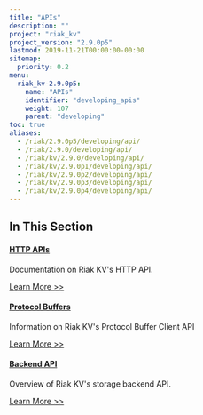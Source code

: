 ```yaml
---
title: "APIs"
description: ""
project: "riak_kv"
project_version: "2.9.0p5"
lastmod: 2019-11-21T00:00:00-00:00
sitemap:
  priority: 0.2
menu:
  riak_kv-2.9.0p5:
    name: "APIs"
    identifier: "developing_apis"
    weight: 107
    parent: "developing"
toc: true
aliases:
  - /riak/2.9.0p5/developing/api/
  - /riak/2.9.0/developing/api/
  - /riak/kv/2.9.0/developing/api/
  - /riak/kv/2.9.0p1/developing/api/
  - /riak/kv/2.9.0p2/developing/api/
  - /riak/kv/2.9.0p3/developing/api/
  - /riak/kv/2.9.0p4/developing/api/
---
```


[dev api http]: ./http
[dev api backend]: ./backend
[dev api pbc]: ./protocol-buffers/

## In This Section

#### [HTTP APIs][dev api http]

Documentation on Riak KV's HTTP API.

[Learn More >>][dev api http]

#### [Protocol Buffers][dev api pbc]

Information on Riak KV's Protocol Buffer Client API

[Learn More >>][dev api pbc]

#### [Backend API][dev api backend]

Overview of Riak KV's storage backend API.

[Learn More >>][dev api backend]
